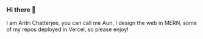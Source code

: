 ### Hi there 👋
I am Aritri Chatterjee, you can call me Auri, I design the web in MERN, some of my repos deployed in Vercel, so please enjoy!
<!--
**aritrichatterjee9/aritrichatterjee9** is a ✨ _special_ ✨ repository because its `README.md` (this file) appears on your GitHub profile.
![new-game-ahagon-umiko-programming](https://github.com/aritrichatterjee9/aritrichatterjee9/assets/73156770/30812a5f-83c5-47cf-b1c8-9ea2147d5cc8)

Here are some ideas to get you started:

- 🔭 I’m currently working on ...
- 🌱 I’m currently learning ...
- 👯 I’m looking to collaborate on ...
- 🤔 I’m looking for help with ...
- 💬 Ask me about ...
- 📫 How to reach me: ...
- 😄 Pronouns: ...
- ⚡ Fun fact: ...
-->
